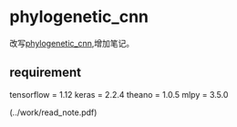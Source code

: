 # phylogenetic_cnn
改写[phylogenetic_cnn](https://github.com/dfioravanti/phylogenetic-cnn),增加笔记。

## requirement
tensorflow = 1.12
keras = 2.2.4
theano = 1.0.5
mlpy = 3.5.0

(../work/read_note.pdf)
